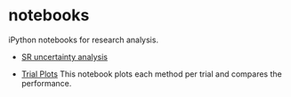 notebooks
=========
iPython notebooks for research analysis. 

* [SR uncertainty analysis](http://nbviewer.ipython.org/github/mramire8/notebooks/blob/master/sr_analysis.ipynb)

* [Trial Plots](http://nbviewer.ipython.org/github/mramire8/notebooks/blob/master/trial_plots.ipynb) This notebook plots each method per trial and compares the performance. 